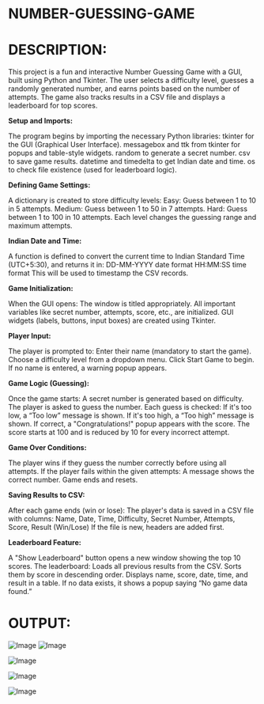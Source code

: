 # NUMBER-GUESSING-GAME

# DESCRIPTION:

This project is a fun and interactive Number Guessing Game with a GUI, built using Python and Tkinter. The user selects a difficulty level, guesses a randomly generated number, and earns points based on the number of attempts. The game also tracks results in a CSV file and displays a leaderboard for top scores.

**Setup and Imports:**

The program begins by importing the necessary Python libraries:
tkinter for the GUI (Graphical User Interface).
messagebox and ttk from tkinter for popups and table-style widgets.
random to generate a secret number.
csv to save game results.
datetime and timedelta to get Indian date and time.
os to check file existence (used for leaderboard logic).

**Defining Game Settings:**

A dictionary is created to store difficulty levels:
Easy: Guess between 1 to 10 in 5 attempts.
Medium: Guess between 1 to 50 in 7 attempts.
Hard: Guess between 1 to 100 in 10 attempts.
Each level changes the guessing range and maximum attempts.

**Indian Date and Time:**

A function is defined to convert the current time to Indian Standard Time (UTC+5:30), and returns it in:
DD-MM-YYYY date format
HH:MM:SS time format
This will be used to timestamp the CSV records.

**Game Initialization:**

When the GUI opens:
The window is titled appropriately.
All important variables like secret number, attempts, score, etc., are initialized.
GUI widgets (labels, buttons, input boxes) are created using Tkinter.

**Player Input:**

The player is prompted to:
Enter their name (mandatory to start the game).
Choose a difficulty level from a dropdown menu.
Click Start Game to begin.
If no name is entered, a warning popup appears.

**Game Logic (Guessing):**

Once the game starts:
A secret number is generated based on difficulty.
The player is asked to guess the number.
Each guess is checked:
If it's too low, a “Too low” message is shown.
If it's too high, a “Too high” message is shown.
If correct, a "Congratulations!" popup appears with the score.
The score starts at 100 and is reduced by 10 for every incorrect attempt.

**Game Over Conditions:**

The player wins if they guess the number correctly before using all attempts.
If the player fails within the given attempts:
A message shows the correct number.
Game ends and resets.

**Saving Results to CSV:**

After each game ends (win or lose):
The player's data is saved in a CSV file with columns:
Name, Date, Time, Difficulty, Secret Number, Attempts, Score, Result (Win/Lose)
If the file is new, headers are added first.

**Leaderboard Feature:**

A "Show Leaderboard" button opens a new window showing the top 10 scores.
The leaderboard:
Loads all previous results from the CSV.
Sorts them by score in descending order.
Displays name, score, date, time, and result in a table.
If no data exists, it shows a popup saying “No game data found.”

# OUTPUT:

![Image](https://github.com/user-attachments/assets/1b65098b-df1c-4920-9ae8-eb44d451a33a)          ![Image](https://github.com/user-attachments/assets/2ff13361-6451-45f3-a596-0efab0974a02)

![Image](https://github.com/user-attachments/assets/6fa8f580-1764-43f1-a5be-6b1eb1bcc03b)

![Image](https://github.com/user-attachments/assets/f5576609-3f86-4f70-90c8-2142c612819e)

![Image](https://github.com/user-attachments/assets/89a3ef77-a2e0-482d-8a7d-c249fd189d66)




